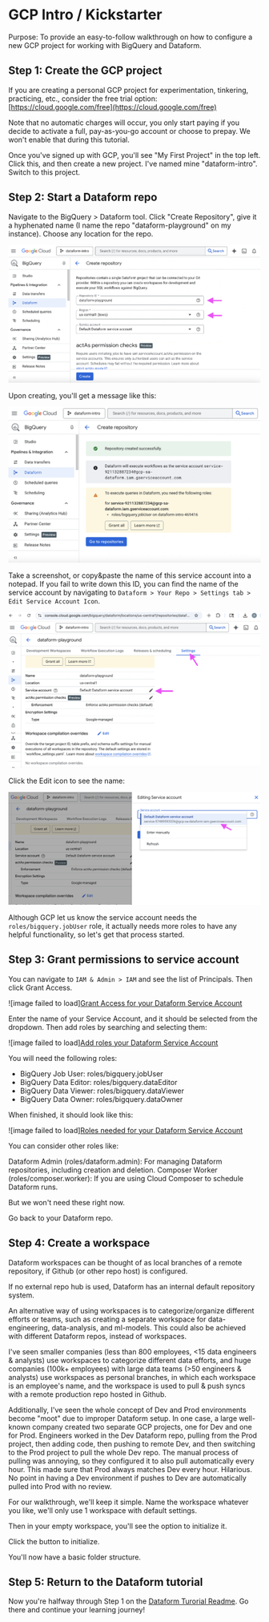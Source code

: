 # GCP Intro / Kickstarter

Purpose: To provide an easy-to-follow walkthrough on how to configure a new GCP project for working with BigQuery and Dataform.

## Step 1: Create the GCP project

If you are creating a personal GCP project for experimentation, tinkering, practicing, etc., consider the free trial option: [https://cloud.google.com/free](https://cloud.google.com/free)

Note that no automatic charges will occur, you only start paying if you decide to activate a full, pay-as-you-go account or choose to prepay. We won't enable that during this tutorial.

Once you've signed up with GCP, you'll see "My First Project" in the top left. Click this, and then create a new project. I've named mine "dataform-intro". Switch to this project.

## Step 2: Start a Dataform repo

Navigate to the BigQuery > Dataform tool. Click "Create Repository", give it a hyphenated name (I name the repo "dataform-playground" on my instance). Choose any location for the repo.

![image failed to load](img/dataform_create_repo.png "Create Repo in Dataform")


Upon creating, you'll get a message like this:

![image failed to load](img/repo_created_sa_msg.png "Repo Created Message in Dataform")

Take a screenshot, or copy&paste the name of this service account into a notepad. If you fail to write down this ID, you can find the name of the service account by navigating to `Dataform > Your Repo > Settings tab > Edit Service Account Icon`.

![image failed to load](img/find_dataform_sa_name_step1.png "How to find your Dataform Service Account name")

Click the Edit icon to see the name:

![image failed to load](img/find_dataform_sa_name_step2.png "How to find your Dataform Service Account name")

Although GCP let us know the service account needs the `roles/bigquery.jobUser` role, it actually needs more roles to have any helpful functionality, so let's get that process started.

## Step 3: Grant permissions to service account

You can navigate to `IAM & Admin > IAM` and see the list of Principals. Then click Grant Access.

![image failed to load][Grant Access for your Dataform Service Account](./img/iam_grant_access_to_sa.png)

Enter the name of your Service Account, and it should be selected from the dropdown. Then add roles by searching and selecting them:

![image failed to load][Add roles your Dataform Service Account](./img/iam_add_roles_to_sa.png)

You will need the following roles:

- BigQuery Job User: roles/bigquery.jobUser
- BigQuery Data Editor: roles/bigquery.dataEditor
- BigQuery Data Viewer: roles/bigquery.dataViewer
- BigQuery Data Owner: roles/bigquery.dataOwner

When finished, it should look like this:

![image failed to load][Roles needed for your Dataform Service Account](./img/iam_roles_needed_for_sa.png)

You can consider other roles like:

Dataform Admin (roles/dataform.admin): For managing Dataform repositories, including creation and deletion.
Composer Worker (roles/composer.worker): If you are using Cloud Composer to schedule Dataform runs.

But we won't need these right now.

Go back to your Dataform repo.

## Step 4: Create a workspace

Dataform workspaces can be thought of as local branches of a remote repository, if Github (or other repo host) is configured.

If no external repo hub is used, Dataform has an internal default repository system.

An alternative way of using workspaces is to categorize/organize different efforts or teams, such as creating a separate workspace for data-engineering, data-analysis, and ml-models. This could also be achieved with different Dataform repos, instead of workspaces.

I've seen smaller companies (less than 800 employees, <15 data engineers & analysts) use workspaces to categorize different data efforts, and huge companies (100k+ employees) with large data teams (>50 engineers & analysts) use workspaces as personal branches, in which each workspace is an employee's name, and the workspace is used to pull & push syncs with a remote production repo hosted in Github.

Additionally, I've seen the whole concept of Dev and Prod environments become "moot" due to improper Dataform setup. In one case, a large well-known company created two separate GCP projects, one for Dev and one for Prod. Engineers worked in the Dev Dataform repo, pulling from the Prod project, then adding code, then pushing to  remote Dev, and then switching to the Prod project to pull the whole Dev repo. The manual process of pulling was annoying, so they configured it to also pull automatically every hour. This made sure that Prod always matches Dev every hour. Hilarious. No point in having a Dev environment if pushes to Dev are automatically pulled into Prod with no review.

For our walkthrough, we'll keep it simple. Name the workspace whatever you like, we'll only use 1 workspace with default settings.

Then in your empty workspace, you'll see the option to initialize it.

Click the button to initialize.

You'll now have a basic folder structure.

## Step 5: Return to the Dataform tutorial

Now you're halfway through Step 1 on the [Dataform Turorial Readme](README.md). Go there and continue your learning journey!
